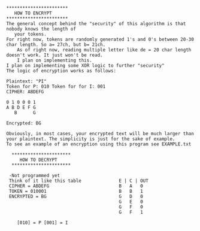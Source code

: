     ***********************
       HOW TO ENCRYPT
    ***********************
    The general concept behind the "security" of this algorithm is that nobody knows the length of
       your tokens. 
    For right now, tokens are randomly generated 1's and 0's between 20-30 char length. So a= 27ch, but b= 21ch. 
        As of right now, reading multiple letter like de = 20 char length doesn't work. It just won't be read.
        I plan on implementing this.
    I plan on implementing some XOR logic to further "security"
    The logic of encryption works as follows: 
    
    Plaintext: "PI"
    Token for P: 010 Token for for I: 001
    CIPHER: ABDEFG
    
    0 1 0 0 0 1
    A B D E F G 
       B      G
    
    Encrypted: BG
    
    Obviously, in most cases, your encrypted text will be much larger than your plaintext. The simplicity is just for the sake of example. 
    To see an example of an encryption using this program see EXAMPLE.txt 
    
      **********************
         HOW TO DECRYPT
      **********************
    
     -Not programmed yet
     Think of it like this table              E | C | OUT 
     CIPHER = ABDEFG                          B   A   0
     TOKEN = 010001                           B   B   1
     ENCRYPTED = BG                           G   D   0
                                              G   E   0
                                              G   F   0
                                              G   F   1
                                              
        [010] = P [001] = I
